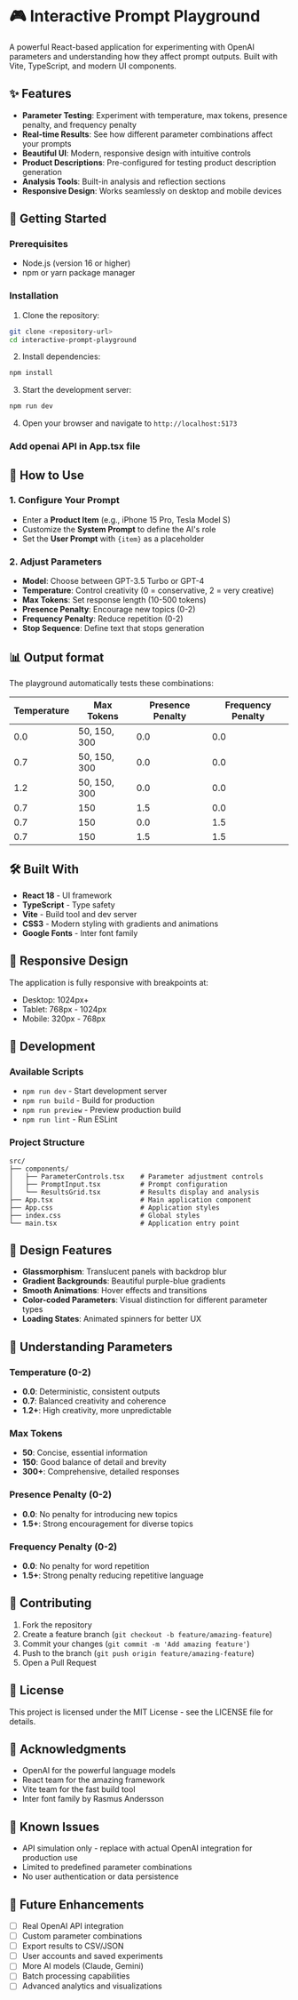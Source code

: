 # 🎮 Interactive Prompt Playground

A powerful React-based application for experimenting with OpenAI parameters and understanding how they affect prompt outputs. Built with Vite, TypeScript, and modern UI components.

## ✨ Features

- **Parameter Testing**: Experiment with temperature, max tokens, presence penalty, and frequency penalty
- **Real-time Results**: See how different parameter combinations affect your prompts
- **Beautiful UI**: Modern, responsive design with intuitive controls
- **Product Descriptions**: Pre-configured for testing product description generation
- **Analysis Tools**: Built-in analysis and reflection sections
- **Responsive Design**: Works seamlessly on desktop and mobile devices

## 🚀 Getting Started

### Prerequisites

- Node.js (version 16 or higher)
- npm or yarn package manager

### Installation

1. Clone the repository:

```bash
git clone <repository-url>
cd interactive-prompt-playground
```

2. Install dependencies:

```bash
npm install
```

3. Start the development server:

```bash
npm run dev
```

4. Open your browser and navigate to `http://localhost:5173`

### Add openai API in App.tsx file

## 🎯 How to Use

### 1. Configure Your Prompt

- Enter a **Product Item** (e.g., iPhone 15 Pro, Tesla Model S)
- Customize the **System Prompt** to define the AI's role
- Set the **User Prompt** with `{item}` as a placeholder

### 2. Adjust Parameters

- **Model**: Choose between GPT-3.5 Turbo or GPT-4
- **Temperature**: Control creativity (0 = conservative, 2 = very creative)
- **Max Tokens**: Set response length (10-500 tokens)
- **Presence Penalty**: Encourage new topics (0-2)
- **Frequency Penalty**: Reduce repetition (0-2)
- **Stop Sequence**: Define text that stops generation

## 📊 Output format

The playground automatically tests these combinations:

| Temperature | Max Tokens   | Presence Penalty | Frequency Penalty |
| ----------- | ------------ | ---------------- | ----------------- |
| 0.0         | 50, 150, 300 | 0.0              | 0.0               |
| 0.7         | 50, 150, 300 | 0.0              | 0.0               |
| 1.2         | 50, 150, 300 | 0.0              | 0.0               |
| 0.7         | 150          | 1.5              | 0.0               |
| 0.7         | 150          | 0.0              | 1.5               |
| 0.7         | 150          | 1.5              | 1.5               |

## 🛠️ Built With

- **React 18** - UI framework
- **TypeScript** - Type safety
- **Vite** - Build tool and dev server
- **CSS3** - Modern styling with gradients and animations
- **Google Fonts** - Inter font family

## 📱 Responsive Design

The application is fully responsive with breakpoints at:

- Desktop: 1024px+
- Tablet: 768px - 1024px
- Mobile: 320px - 768px

## 🔧 Development

### Available Scripts

- `npm run dev` - Start development server
- `npm run build` - Build for production
- `npm run preview` - Preview production build
- `npm run lint` - Run ESLint

### Project Structure

```
src/
├── components/
│   ├── ParameterControls.tsx    # Parameter adjustment controls
│   ├── PromptInput.tsx          # Prompt configuration
│   └── ResultsGrid.tsx          # Results display and analysis
├── App.tsx                      # Main application component
├── App.css                      # Application styles
├── index.css                    # Global styles
└── main.tsx                     # Application entry point
```

## 🎨 Design Features

- **Glassmorphism**: Translucent panels with backdrop blur
- **Gradient Backgrounds**: Beautiful purple-blue gradients
- **Smooth Animations**: Hover effects and transitions
- **Color-coded Parameters**: Visual distinction for different parameter types
- **Loading States**: Animated spinners for better UX

## 🧠 Understanding Parameters

### Temperature (0-2)

- **0.0**: Deterministic, consistent outputs
- **0.7**: Balanced creativity and coherence
- **1.2+**: High creativity, more unpredictable

### Max Tokens

- **50**: Concise, essential information
- **150**: Good balance of detail and brevity
- **300+**: Comprehensive, detailed responses

### Presence Penalty (0-2)

- **0.0**: No penalty for introducing new topics
- **1.5+**: Strong encouragement for diverse topics

### Frequency Penalty (0-2)

- **0.0**: No penalty for word repetition
- **1.5+**: Strong penalty reducing repetitive language

## 🤝 Contributing

1. Fork the repository
2. Create a feature branch (`git checkout -b feature/amazing-feature`)
3. Commit your changes (`git commit -m 'Add amazing feature'`)
4. Push to the branch (`git push origin feature/amazing-feature`)
5. Open a Pull Request

## 📄 License

This project is licensed under the MIT License - see the LICENSE file for details.

## 🙏 Acknowledgments

- OpenAI for the powerful language models
- React team for the amazing framework
- Vite team for the fast build tool
- Inter font family by Rasmus Andersson

## 🐛 Known Issues

- API simulation only - replace with actual OpenAI integration for production use
- Limited to predefined parameter combinations
- No user authentication or data persistence

## 🔮 Future Enhancements

- [ ] Real OpenAI API integration
- [ ] Custom parameter combinations
- [ ] Export results to CSV/JSON
- [ ] User accounts and saved experiments
- [ ] More AI models (Claude, Gemini)
- [ ] Batch processing capabilities
- [ ] Advanced analytics and visualizations
